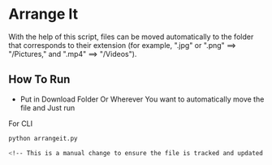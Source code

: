 # Arrange It

With the help of this script, files can be moved automatically to the folder that corresponds to their extension (for example, ".jpg" or ".png" ==> "/Pictures," and ".mp4" ==> "/Videos").

## How To Run

- Put in Download Folder Or Wherever You want to automatically move the file and Just run

For CLI

```bash
python arrangeit.py

<!-- This is a manual change to ensure the file is tracked and updated -->
```

<!-- Updated README links and corrected typos -->
<!-- Updated README links and corrected typos -->